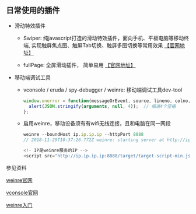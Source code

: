## 日常使用的插件

* 滑动特效插件

  - Swiper: 纯javascript打造的滑动特效插件，面向手机、平板电脑等移动终端, 实现触屏焦点图、触屏Tab切换、触屏多图切换等常用效果
    [【官网地址】](http://www.swiper.com.cn/)
  
  - fullPage: 全屏滑动插件， 简单易用 [【官网地址】](http://alvarotrigo.com/fullPage/#secondPage)

* 移动端调试工具

  - vconsole / eruda / spy-debugger / weinre: 移动端调试工具dev-tool

    ```js
    window.onerror = function(messageOrEvent, source, lineno, colno, error) { 
      alert(JSON.stringify(arguments, null, 4));  // 缩进4个空格
    };
    ```

  - 启用weinre，移动设备须有有wifi无线连接，且和电脑在同一网段

    ```js
    weinre --boundHost ip.ip.ip.ip --httpPort 8888
    // 2018-11-29T10:37:26.772Z weinre: starting server at http://ip.ip.ip.ip:8888

    <!- IP是weinre服务的IP -->
    <script src="http://ip.ip.ip.ip:8888/target/target-script-min.js"></script>
    ```

参见资料

[weinre官网](http://people.apache.org/~pmuellr/weinre/)

[vconsole官网](https://github.com/Tencent/vConsole)

[weinre入门](https://segmentfault.com/a/1190000010017457)